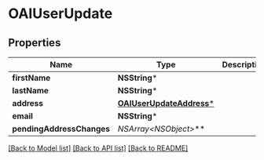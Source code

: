 # OAIUserUpdate

## Properties
Name | Type | Description | Notes
------------ | ------------- | ------------- | -------------
**firstName** | **NSString*** |  | [optional] 
**lastName** | **NSString*** |  | [optional] 
**address** | [**OAIUserUpdateAddress***](OAIUserUpdateAddress.md) |  | [optional] 
**email** | **NSString*** |  | [optional] 
**pendingAddressChanges** | **NSArray&lt;NSObject*&gt;*** |  | [optional] 

[[Back to Model list]](../README.md#documentation-for-models) [[Back to API list]](../README.md#documentation-for-api-endpoints) [[Back to README]](../README.md)



